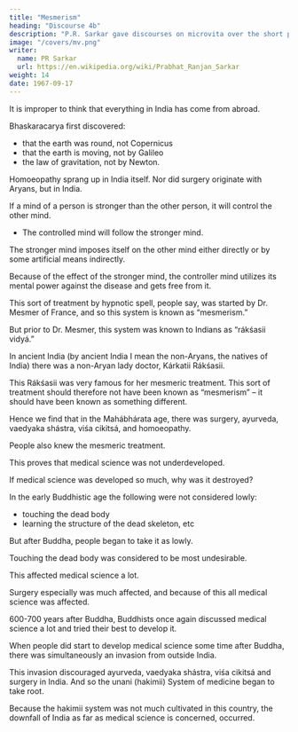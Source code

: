 ```yaml
---
title: "Mesmerism"
heading: "Discourse 4b"
description: "P.R. Sarkar gave discourses on microvita over the short period of two and a half years from December 1986 to June 1989 at the very end of His life."
image: "/covers/mv.png"
writer:
  name: PR Sarkar
  url: https://en.wikipedia.org/wiki/Prabhat_Ranjan_Sarkar
weight: 14
date: 1967-09-17
---
```



It is improper to think that everything in India has come from abroad. 

Bhaskaracarya first discovered:
- that the earth was round, not Copernicus
- that the earth is moving, not by Galileo
- the law of gravitation, not by Newton.

<!-- We give incorrect training to children. -->

Homoeopathy sprang up in India itself. Nor did surgery originate with Aryans, but in India.

If a mind of a person is stronger than the other person, it will control the other mind.
- The controlled mind will follow the stronger mind. 

The stronger mind imposes itself on the other mind either directly or by some artificial means indirectly.

Because of the effect of the stronger mind, the controller mind utilizes its mental power against the disease and gets free from it.

This sort of treatment by hypnotic spell, people say, was started by Dr. Mesmer of France, and so this system is known as “mesmerism.” 

But prior to Dr. Mesmer, this system was known to Indians as “rákśasii vidyá.” 

In ancient India (by ancient India I mean the non-Aryans, the natives of India) there was a non-Aryan lady doctor, Kárkatii Rákśasii. 

This Rákśasii was very famous for her mesmeric treatment. This sort of treatment should therefore not have been known as “mesmerism” – it should have been known as something different.

Hence we find that in the Mahábhárata age, there was surgery, ayurveda, vaedyaka shástra, viśa cikitsá, and homoeopathy.

People also knew the mesmeric treatment.

This proves that medical science was not underdeveloped.

If medical science was developed so much, why was it destroyed?


In the early Buddhistic age the following were not considered lowly:
- touching the dead body
- learning the structure of the dead skeleton, etc

But after Buddha, people began to take it as lowly.

Touching the dead body was considered to be most undesirable.

This affected medical science a lot.

Surgery especially was much affected, and because of this all medical science was affected.

600-700 years after Buddha, Buddhists once again discussed medical science a lot and tried their best to develop it.

<!-- But immediately after Buddha it was completely discouraged, and medical science in India had its downfall. Moreover,  -->

When people did start to develop medical science some time after Buddha, there was simultaneously an invasion from outside India.

This invasion discouraged ayurveda, vaedyaka shástra, viśa cikitsá and surgery in India.  And so the unani (hakimii) System of medicine began to take root.

Because the hakimii system was not much cultivated in this country, the downfall of India as far as medical science is concerned, occurred.

<!-- Ranchi -->